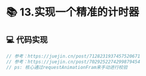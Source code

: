 # 📚 13.实现一个精准的计时器

## 💻 代码实现
```typescript
// 参考：https://juejin.cn/post/7128231937457520671    
// 参考：https://juejin.cn/post/7029252274299879454
// ps: 核心通过requestAnimationFram来手动进行校验
```
